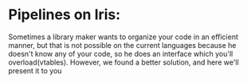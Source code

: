 # Pipelines on Iris:

Sometimes a library maker wants to organize your code in an efficient manner, but that is not possible on the current languages because he doesn't know any of your code, so he does an interface which you'll overload(vtables). However, we found a better solution, and here we'll present it to you

